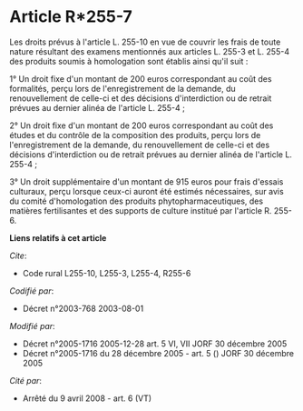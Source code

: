 # Article R*255-7

Les droits prévus à l'article L. 255-10 en vue de couvrir les frais de toute nature résultant des examens mentionnés aux
articles L. 255-3 et L. 255-4 des produits soumis à homologation sont établis ainsi qu'il suit :

1° Un droit fixe d'un montant de 200 euros correspondant au coût des formalités, perçu lors de l'enregistrement de la
demande, du renouvellement de celle-ci et des décisions d'interdiction ou de retrait prévues au dernier alinéa de l'article
L. 255-4 ;

2° Un droit fixe d'un montant de 200 euros correspondant au coût des études et du contrôle de la composition des produits,
perçu lors de l'enregistrement de la demande, du renouvellement de celle-ci et des décisions d'interdiction ou de retrait
prévues au dernier alinéa de l'article L. 255-4 ;

3° Un droit supplémentaire d'un montant de 915 euros pour frais d'essais culturaux, perçu lorsque ceux-ci auront été estimés
nécessaires, sur avis du comité d'homologation des produits phytopharmaceutiques, des matières fertilisantes et des supports
de culture institué par l'article R. 255-6.

**Liens relatifs à cet article**

_Cite_:

  - Code rural L255-10, L255-3, L255-4, R255-6

_Codifié par_:

  - Décret n°2003-768 2003-08-01

_Modifié par_:

  - Décret n°2005-1716 2005-12-28 art. 5 VI, VII JORF 30 décembre 2005
  - Décret n°2005-1716 du 28 décembre 2005 - art. 5 () JORF 30 décembre 2005

_Cité par_:

  - Arrêté du 9 avril 2008 - art. 6 (VT)
